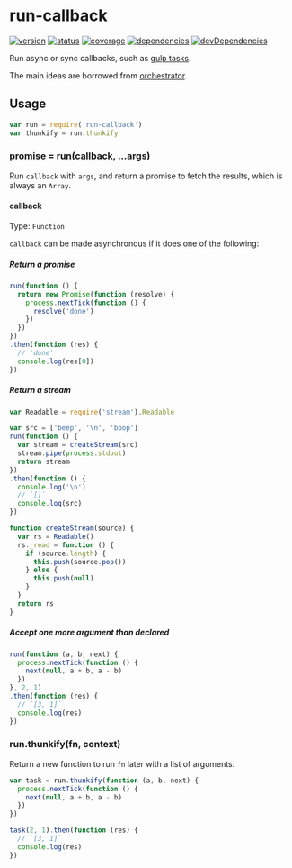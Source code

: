 # run-callback
[![version](https://img.shields.io/npm/v/run-callback.svg)](https://www.npmjs.org/package/run-callback)
[![status](https://travis-ci.org/zoubin/run-callback.svg?branch=master)](https://travis-ci.org/zoubin/run-callback)
[![coverage](https://img.shields.io/coveralls/zoubin/run-callback.svg)](https://coveralls.io/github/zoubin/run-callback)
[![dependencies](https://david-dm.org/zoubin/run-callback.svg)](https://david-dm.org/zoubin/run-callback)
[![devDependencies](https://david-dm.org/zoubin/run-callback/dev-status.svg)](https://david-dm.org/zoubin/run-callback#info=devDependencies)

Run async or sync callbacks, such as [gulp tasks](https://github.com/gulpjs/gulp/blob/master/docs/API.md#fn).

The main ideas are borrowed from [orchestrator](https://github.com/orchestrator/orchestrator/blob/master/lib/runTask.js).

## Usage

```javascript
var run = require('run-callback')
var thunkify = run.thunkify

```

### promise = run(callback, ...args)

Run `callback` with `args`,
and return a promise to fetch the results,
which is always an `Array`.

#### callback

Type: `Function`

`callback` can be made asynchronous if it does one of the following:

##### Return a promise

```javascript
run(function () {
  return new Promise(function (resolve) {
    process.nextTick(function () {
      resolve('done')
    })
  })
})
.then(function (res) {
  // 'done'
  console.log(res[0])
})

```

##### Return a stream

```javascript
var Readable = require('stream').Readable

var src = ['beep', '\n', 'boop']
run(function () {
  var stream = createStream(src)
  stream.pipe(process.stdout)
  return stream
})
.then(function () {
  console.log('\n')
  // `[]`
  console.log(src)
})

function createStream(source) {
  var rs = Readable()
  rs._read = function () {
    if (source.length) {
      this.push(source.pop())
    } else {
      this.push(null)
    }
  }
  return rs
}

```

##### Accept one more argument than declared

```javascript
run(function (a, b, next) {
  process.nextTick(function () {
    next(null, a + b, a - b)
  })
}, 2, 1)
.then(function (res) {
  // `[3, 1]`
  console.log(res)
})

```

### run.thunkify(fn, context)

Return a new function to run `fn` later with a list of arguments.

```javascript
var task = run.thunkify(function (a, b, next) {
  process.nextTick(function () {
    next(null, a + b, a - b)
  })
})

task(2, 1).then(function (res) {
  // `[3, 1]`
  console.log(res)
})

```

